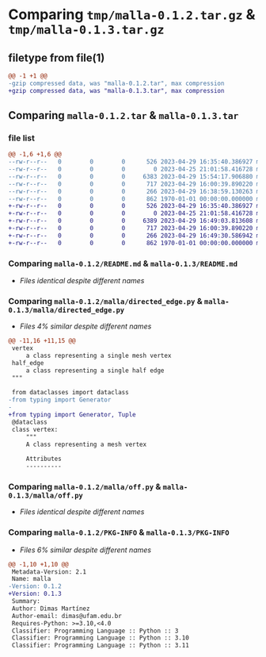 # Comparing `tmp/malla-0.1.2.tar.gz` & `tmp/malla-0.1.3.tar.gz`

## filetype from file(1)

```diff
@@ -1 +1 @@
-gzip compressed data, was "malla-0.1.2.tar", max compression
+gzip compressed data, was "malla-0.1.3.tar", max compression
```

## Comparing `malla-0.1.2.tar` & `malla-0.1.3.tar`

### file list

```diff
@@ -1,6 +1,6 @@
--rw-r--r--   0        0        0      526 2023-04-29 16:35:40.386927 malla-0.1.2/README.md
--rw-r--r--   0        0        0        0 2023-04-25 21:01:58.416728 malla-0.1.2/malla/__init__.py
--rw-r--r--   0        0        0     6383 2023-04-29 15:54:17.906880 malla-0.1.2/malla/directed_edge.py
--rw-r--r--   0        0        0      717 2023-04-29 16:00:39.890220 malla-0.1.2/malla/off.py
--rw-r--r--   0        0        0      266 2023-04-29 16:38:59.130263 malla-0.1.2/pyproject.toml
--rw-r--r--   0        0        0      862 1970-01-01 00:00:00.000000 malla-0.1.2/PKG-INFO
+-rw-r--r--   0        0        0      526 2023-04-29 16:35:40.386927 malla-0.1.3/README.md
+-rw-r--r--   0        0        0        0 2023-04-25 21:01:58.416728 malla-0.1.3/malla/__init__.py
+-rw-r--r--   0        0        0     6389 2023-04-29 16:49:03.813608 malla-0.1.3/malla/directed_edge.py
+-rw-r--r--   0        0        0      717 2023-04-29 16:00:39.890220 malla-0.1.3/malla/off.py
+-rw-r--r--   0        0        0      266 2023-04-29 16:49:30.586942 malla-0.1.3/pyproject.toml
+-rw-r--r--   0        0        0      862 1970-01-01 00:00:00.000000 malla-0.1.3/PKG-INFO
```

### Comparing `malla-0.1.2/README.md` & `malla-0.1.3/README.md`

 * *Files identical despite different names*

### Comparing `malla-0.1.2/malla/directed_edge.py` & `malla-0.1.3/malla/directed_edge.py`

 * *Files 4% similar despite different names*

```diff
@@ -11,16 +11,15 @@
 vertex
     a class representing a single mesh vertex
 half_edge
     a class representing a single half edge
 """
 
 from dataclasses import dataclass
-from typing import Generator
-
+from typing import Generator, Tuple
 @dataclass
 class vertex:
     """
     A class representing a mesh vertex
 
     Attributes
     ----------
```

### Comparing `malla-0.1.2/malla/off.py` & `malla-0.1.3/malla/off.py`

 * *Files identical despite different names*

### Comparing `malla-0.1.2/PKG-INFO` & `malla-0.1.3/PKG-INFO`

 * *Files 6% similar despite different names*

```diff
@@ -1,10 +1,10 @@
 Metadata-Version: 2.1
 Name: malla
-Version: 0.1.2
+Version: 0.1.3
 Summary: 
 Author: Dimas Martínez
 Author-email: dimas@ufam.edu.br
 Requires-Python: >=3.10,<4.0
 Classifier: Programming Language :: Python :: 3
 Classifier: Programming Language :: Python :: 3.10
 Classifier: Programming Language :: Python :: 3.11
```

